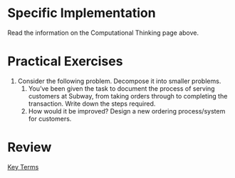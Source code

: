 # Specific Implementation

Read the information on the Computational Thinking page above.

# Practical Exercises

1. Consider the following problem. Decompose it into smaller problems.
    1. You’ve been given the task to document the process of serving customers at Subway, from taking orders through to completing the transaction. Write down the steps required. 
    2. How would it be improved? Design a new ordering process/system for customers.

# Review

[Key Terms](Key%20Terms%20dac8cc4545234e03b80c2e20996b2c77.csv)